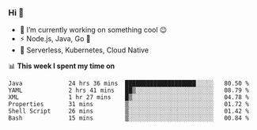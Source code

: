 ### Hi 👋

<!--
**nodejh/nodejh** is a ✨ _special_ ✨ repository because its `README.md` (this file) appears on your GitHub profile.

Here are some ideas to get you started:

- 🔭 I’m currently working on ...
- 🌱 I’m currently learning ...
- 👯 I’m looking to collaborate on ...
- 🤔 I’m looking for help with ...
- 💬 Ask me about ...
- 📫 How to reach me: ...
- 😄 Pronouns: ...
- ⚡ Fun fact: ...
-->

- 🔭 I’m currently working on something cool :wink:
- ⚡ Node.js, Java, Go :thought_balloon:
- 🤖 Serverless, Kubernetes, Cloud Native

📊 **This week I spent my time on**

<!--START_SECTION:waka-->

```text
Java             24 hrs 36 mins  ████████████████████░░░░░   80.50 %
YAML             2 hrs 41 mins   ██▒░░░░░░░░░░░░░░░░░░░░░░   08.79 %
XML              1 hr 27 mins    █▒░░░░░░░░░░░░░░░░░░░░░░░   04.78 %
Properties       31 mins         ▒░░░░░░░░░░░░░░░░░░░░░░░░   01.72 %
Shell Script     26 mins         ▒░░░░░░░░░░░░░░░░░░░░░░░░   01.42 %
Bash             15 mins         ▒░░░░░░░░░░░░░░░░░░░░░░░░   00.84 %
```

<!--END_SECTION:waka-->


<!--
:traffic_light: **Visitors**

![visitors](https://visitor-badge.glitch.me/badge?page_id=nodejh.nodejh)
-->
